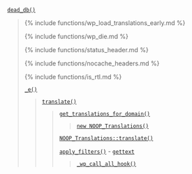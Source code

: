 <p><code><a href="https://developer.wordpress.org/reference/functions/dead_db/">dead_db()</a></code></p>

<blockquote>

{% include functions/wp_load_translations_early.md %}

{% include functions/wp_die.md %}

{% include functions/status_header.md %}

{% include functions/nocache_headers.md %}

{% include functions/is_rtl.md %}

 [`_e()`](https://developer.wordpress.org/reference/functions/_e/)
 
> [`translate()`](https://developer.wordpress.org/reference/functions/translate/)
> 
>> [`get_translations_for_domain()`](https://developer.wordpress.org/reference/functions/get_translations_for_domain/)
>> 
>>> [`new NOOP_Translations()`](https://developer.wordpress.org/reference/classes/noop_translations/)
>> 
>> [`NOOP_Translations::translate()`](https://developer.wordpress.org/reference/classes/noop_translations/translate/)
>> 
>> [`apply_filters()`](https://developer.wordpress.org/reference/functions/apply_filters/) - [`gettext`](https://developer.wordpress.org/reference/hooks/gettext/)
>> 
>>> [`_wp_call_all_hook()`](https://developer.wordpress.org/reference/functions/_wp_call_all_hook/)

</blockquote>
